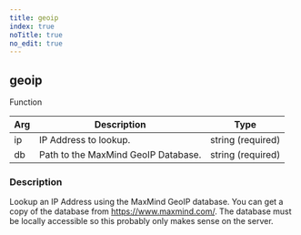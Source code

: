 ```yaml
---
title: geoip
index: true
noTitle: true
no_edit: true
---
```




<div class="vql_item"></div>


## geoip
<span class='vql_type pull-right page-header'>Function</span>



<div class="vqlargs"></div>

Arg | Description | Type
----|-------------|-----
ip|IP Address to lookup.|string (required)
db|Path to the MaxMind GeoIP Database.|string (required)

### Description

Lookup an IP Address using the MaxMind GeoIP database. You can get
a copy of the database from https://www.maxmind.com/. The database
must be locally accessible so this probably only makes sense on
the server.


